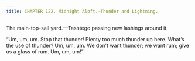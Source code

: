 ```yaml
---
title: CHAPTER 122. Midnight Aloft.—Thunder and Lightning.
---
```


The main-top-sail yard.—Tashtego passing new lashings around it.

“Um, um, um. Stop that thunder! Plenty too much thunder up here. What’s the use of thunder? Um, um, um. We don’t want thunder; we want rum; give us a glass of rum. Um, um, um!”